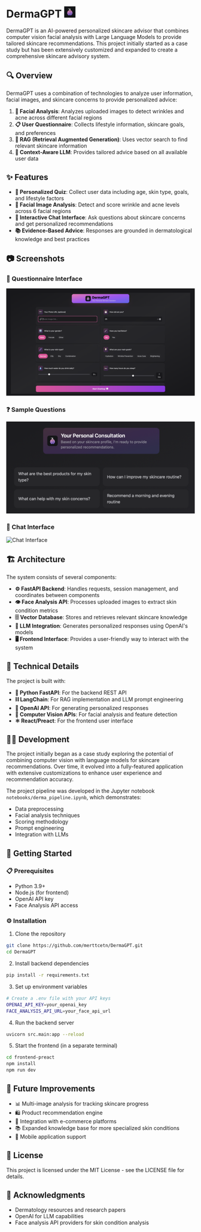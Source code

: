 # DermaGPT <img src="favicon.png" width="30" alt="DermaGPT Logo">

DermaGPT is an AI-powered personalized skincare advisor that combines computer vision facial analysis with Large Language Models to provide tailored skincare recommendations. This project initially started as a case study but has been extensively customized and expanded to create a comprehensive skincare advisory system.

## 🔍 **Overview**

DermaGPT uses a combination of technologies to analyze user information, facial images, and skincare concerns to provide personalized advice:

1. **🔬 Facial Analysis**: Analyzes uploaded images to detect wrinkles and acne across different facial regions
2. **📋 User Questionnaire**: Collects lifestyle information, skincare goals, and preferences
3. **🔎 RAG (Retrieval Augmented Generation)**: Uses vector search to find relevant skincare information
4. **🧠 Context-Aware LLM**: Provides tailored advice based on all available user data

## ✨ **Features**

-   **👤 Personalized Quiz**: Collect user data including age, skin type, goals, and lifestyle factors
-   **📸 Facial Image Analysis**: Detect and score wrinkle and acne levels across 6 facial regions
-   **💬 Interactive Chat Interface**: Ask questions about skincare concerns and get personalized recommendations
-   **📚 Evidence-Based Advice**: Responses are grounded in dermatological knowledge and best practices

## 📷 **Screenshots**

### 📝 Questionnaire Interface

![Quiz Interface](screenshots/quiz.png)

### ❓ Sample Questions

![Sample Questions](screenshots/sample_questions.png)

### 💭 Chat Interface

![Chat Interface](screenshots/chat.png)

## 🏗️ **Architecture**

The system consists of several components:

-   **⚙️ FastAPI Backend**: Handles requests, session management, and coordinates between components
-   **👁️ Face Analysis API**: Processes uploaded images to extract skin condition metrics
-   **🗄️ Vector Database**: Stores and retrieves relevant skincare knowledge
-   **🤖 LLM Integration**: Generates personalized responses using OpenAI's models
-   **🖥️ Frontend Interface**: Provides a user-friendly way to interact with the system

## 🔧 **Technical Details**

The project is built with:

-   **🐍 Python FastAPI**: For the backend REST API
-   **⛓️ LangChain**: For RAG implementation and LLM prompt engineering
-   **🔮 OpenAI API**: For generating personalized responses
-   **👀 Computer Vision APIs**: For facial analysis and feature detection
-   **⚛️ React/Preact**: For the frontend user interface

## 👨‍💻 **Development**

The project initially began as a case study exploring the potential of combining computer vision with language models for skincare recommendations. Over time, it evolved into a fully-featured application with extensive customizations to enhance user experience and recommendation accuracy.

The project pipeline was developed in the Jupyter notebook `notebooks/derma_pipeline.ipynb`, which demonstrates:

-   Data preprocessing
-   Facial analysis techniques
-   Scoring methodology
-   Prompt engineering
-   Integration with LLMs

## 🚀 **Getting Started**

### 📋 **Prerequisites**

-   Python 3.9+
-   Node.js (for frontend)
-   OpenAI API key
-   Face Analysis API access

### ⚙️ **Installation**

1. Clone the repository

```bash
git clone https://github.com/merttcetn/DermaGPT.git
cd DermaGPT
```

2. Install backend dependencies

```bash
pip install -r requirements.txt
```

3. Set up environment variables

```bash
# Create a .env file with your API keys
OPENAI_API_KEY=your_openai_key
FACE_ANALYSIS_API_URL=your_face_api_url
```

4. Run the backend server

```bash
uvicorn src.main:app --reload
```

5. Start the frontend (in a separate terminal)

```bash
cd frontend-preact
npm install
npm run dev
```

## 🔮 **Future Improvements**

-   📊 Multi-image analysis for tracking skincare progress
-   🛍️ Product recommendation engine
-   🔄 Integration with e-commerce platforms
-   📚 Expanded knowledge base for more specialized skin conditions
-   📱 Mobile application support

## 📜 **License**

This project is licensed under the MIT License - see the LICENSE file for details.

## 🙏 **Acknowledgments**

-   Dermatology resources and research papers
-   OpenAI for LLM capabilities
-   Face analysis API providers for skin condition analysis
